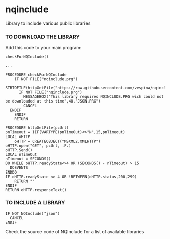 # nqinclude
Library to include various public libraries


### TO DOWNLOAD THE LIBRARY

Add this code to your main program:


    checkForNQInclude()

    ...
    
    PROCEDURE checkForNQInclude
        IF NOT FILE("nqinclude.prg")
       	  STRTOFILE(httpGetFile("https://raw.githubusercontent.com/vespina/nqinclude/main/nqinclude.prg"),"nqinclude.prg")
    	  IF NOT FILE("nqinclude.prg")
    		MESSAGEBOX("This library requires NQINCLUDE.PRG wich could not be downloaded at this time",48,"JSON.PRG")
    		CANCEL
	  ENDIF
        ENDIF
        RETURN
	
    PROCEDURE httpGetFile(pcUrl)
	pnTimeout = IIF(VARTYPE(pnTimeOut)<>"N",15,pnTimeout) 	
	LOCAL oHTTP
        oHTTP = CREATEOBJECT("MSXML2.XMLHTTP")
	oHTTP.open("GET", pcUrl, .F.)
	oHTTP.Send()
	LOCAL nTimeOut
	nTimeout = SECONDS()
	DO WHILE oHTTP.readyState<>4 OR (SECONDS() - nTimeout) > 15
	  DOEVENTS
	ENDDO
	IF oHTTP.readyState <> 4 OR !BETWEEN(oHTTP.status,200,299)
		RETURN ""
	ENDIF 
	RETURN oHTTP.responseText()

    
### TO INCLUDE A LIBRARY

    IF NOT NQInclude("json")
      CANCEL
    ENDIF
    
    
Check the source code of NQInclude for a list of available libraries
